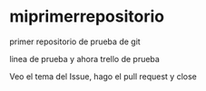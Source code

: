 # miprimerrepositorio
primer repositorio de prueba de git

linea de prueba
y ahora trello de prueba

Veo el tema del Issue, hago el pull request y close
